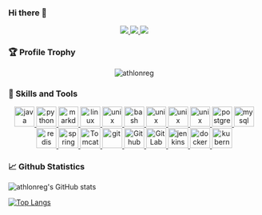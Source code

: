 ### Hi there 👋

<p align="center">
    <a title="Github Total Stars" target="_blank" href="https://github.com/athlonreg">
        <img src="https://img.shields.io/github/stars/athlonreg.svg?logo=star&label=Total%20Stars&color=success" />
    </a>
    <a title="Github Followers" target="_blank" href="https://github.com/athlonreg">
        <img src="https://img.shields.io/badge/dynamic/json?label=GitHub&suffix=%20followers&query=%24.data.totalSubs&url=https%3A%2F%2Fapi.spencerwoo.com%2Fsubstats%2F%3Fsource%3Dgithub%26queryKey%3Dathlonreg&color=blue&logo=github&longCache=true" />
    </a>
    <a title="My Blog Site" target="_blank" href="https://blog.tlhub.cn/">
        <img src="https://img.shields.io/badge/%E5%8D%9A%E5%AE%A2%20-blog.tlhub.cn-orange" />
    </a>
</p>

### 🏆 Profile Trophy

<p align="center">
	<img src="https://github-profile-trophy.vercel.app/?username=athlonreg&title=Stars,Followers,MultiLanguage,Commits,Issues&margin-w=15&margin-h=15" alt="athlonreg" />
</p>

### 🔨 Skills and Tools

<div align="center">
	<a href="https://www.java.com" target="_blank" rel="noreferrer">
		<img src="https://cdn.jsdelivr.net/gh/devicons/devicon/icons/java/java-original.svg" alt="java" width="40" height="40" />
	</a>
	<a href="https://python.org" target="_blank" rel="noreferrer">
		<img src="https://cdn.jsdelivr.net/gh/devicons/devicon/icons/python/python-original.svg" alt="python" width="40" height="40" />
	</a>
	<a href="https://github.com" target="_blank" rel="noreferrer">
		<img src="https://cdn.jsdelivr.net/gh/devicons/devicon/icons/markdown/markdown-original.svg" alt="markdown" width="40" height="40" />
	</a>
	<a href="https://www.linux.org/" target="_blank" rel="noreferrer">
		<img src="https://cdn.jsdelivr.net/gh/devicons/devicon/icons/linux/linux-original.svg" alt="linux" width="40" height="40" />
	</a>
	<a href="https://www.unix.org/" target="_blank" rel="noreferrer">
		<img src="https://cdn.jsdelivr.net/gh/devicons/devicon/icons/unix/unix-original.svg" alt="unix" width="40" height="40" />
	</a>
	<a href="https://www.gnu.org/software/bash/" target="_blank" rel="noreferrer">
		<img src="https://cdn.jsdelivr.net/gh/devicons/devicon/icons/bash/bash-original.svg" alt="bash" width="40" height="40" />
	</a>
	<a href="https://www.ubuntu.com/" target="_blank" rel="noreferrer">
		<img src="https://cdn.jsdelivr.net/gh/devicons/devicon/icons/ubuntu/ubuntu-plain.svg" alt="unix" width="40" height="40" />
	</a>
	<a href="https://www.centos.org/" target="_blank" rel="noreferrer">
		<img src="https://cdn.jsdelivr.net/gh/devicons/devicon/icons/centos/centos-original.svg" alt="unix" width="40" height="40" />
	</a>
	<a href="https://www.fedora.org/" target="_blank" rel="noreferrer">
		<img src="https://cdn.jsdelivr.net/gh/devicons/devicon/icons/fedora/fedora-original.svg" alt="unix" width="40" height="40" />
	</a>
	<a href="https://www.postgresql.org" target="_blank" rel="noreferrer">
		<img src="https://cdn.jsdelivr.net/gh/devicons/devicon/icons/postgresql/postgresql-original.svg" alt="postgresql" width="40" height="40" />
	</a>
	<a href="https://www.mysql.com/" target="_blank" rel="noreferrer">
		<img src="https://cdn.jsdelivr.net/gh/devicons/devicon/icons/mysql/mysql-original.svg" alt="mysql" width="40" height="40" />
	</a>
	<a href="https://redis.io" target="_blank" rel="noreferrer">
		<img src="https://cdn.jsdelivr.net/gh/devicons/devicon/icons/redis/redis-original.svg" alt="redis" width="40" height="40" />
	</a>
	<a href="https://spring.io/" target="_blank" rel="noreferrer">
		<img src="https://cdn.jsdelivr.net/gh/devicons/devicon/icons/spring/spring-original.svg" alt="spring" width="40" height="40" />
	</a>
	<a href="https://tomcat.apache.org/" target="_blank" rel="noreferrer">
		<img src="https://cdn.jsdelivr.net/gh/devicons/devicon/icons/tomcat/tomcat-original.svg" alt="Tomcat" width="40" height="40" />
	</a>
	<a href="https://git-scm.com/" target="_blank" rel="noreferrer">
		<img src="https://www.vectorlogo.zone/logos/git-scm/git-scm-icon.svg" alt="git" width="40" height="40" />
	</a>
	<a href="https://github.com/" target="_blank" rel="noreferrer">
		<img src="https://cdn.jsdelivr.net/gh/devicons/devicon/icons/github/github-original.svg" alt="Github" width="40" height="40" />
	</a>
	<a href="https://about.gitlab.com/" target="_blank" rel="noreferrer">
		<img src="https://cdn.jsdelivr.net/gh/devicons/devicon/icons/gitlab/gitlab-original.svg" alt="GitLab" width="40" height="40" />
	</a>
	<a href="https://jenkins.io/" target="_blank" rel="noreferrer">
		<img src="https://cdn.jsdelivr.net/gh/devicons/devicon/icons/jenkins/jenkins-original.svg" alt="jenkins" width="40" height="40" />
	</a>
	<a href="https://www.docker.com/" target="_blank" rel="noreferrer">
		<img src="https://cdn.jsdelivr.net/gh/devicons/devicon/icons/docker/docker-original.svg" alt="docker" width="40" height="40" />
	</a>
	<a href="https://kubernetes.io/" target="_blank" rel="noreferrer">
		<img src="https://cdn.jsdelivr.net/gh/devicons/devicon/icons/kubernetes/kubernetes-plain.svg" alt="kubernetes" width="40" height="40" />
	</a>
</div>

### 📈 Github Statistics

![athlonreg's GitHub stats](https://github-readme-stats.vercel.app/api?username=athlonreg&count_private=true&show_icons=true&theme=dark)

[![Top Langs](https://github-readme-stats.vercel.app/api/top-langs/?username=athlonreg&layout=compact&langs_count=8)](https://github.com/athlonreg)
